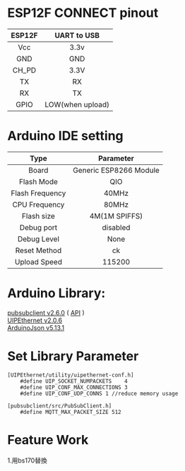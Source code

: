 # ESP12F CONNECT pinout
|ESP12F |UART to USB|
|:-----:|:-----:|
|Vcc|3.3v|
|GND|GND|
|CH_PD|3.3V|
|TX|RX|
|RX|TX|
|GPIO|LOW(when upload)|

# Arduino IDE setting
Type|Parameter
:---:|:---:
Board|Generic ESP8266 Module
Flash Mode|QIO
Flash Frequency|40MHz
CPU Frequency|80MHz
Flash size|4M(1M SPIFFS)
Debug port|disabled
Debug Level|None
Reset Method|ck
Upload Speed|115200

# Arduino Library:
[pubsubclient v2.6.0](https://github.com/knolleary/pubsubclient)  ( [API](https://pubsubclient.knolleary.net/) )  
[UIPEthernet v2.0.6](https://github.com/UIPEthernet/UIPEthernet)  
[ArduinoJson v5.13.1](https://arduinojson.org/?utm_source=meta&utm_medium=library.properties)  

# Set Library Parameter
```
[UIPEthernet/utility/uipethernet-conf.h] 
	#define UIP_SOCKET_NUMPACKETS    4
	#define UIP_CONF_MAX_CONNECTIONS 3 
	#define UIP_CONF_UDP_CONNS 1 //reduce memory usage 

[pubsubclient/src/PubSubClient.h]
	#define MQTT_MAX_PACKET_SIZE 512
```
  
# Feature Work
1.用bs170替換
